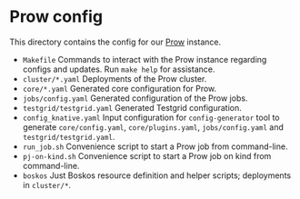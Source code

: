 # Prow config

This directory contains the config for our
[Prow](https://github.com/kubernetes/test-infra/tree/master/prow) instance.

- `Makefile` Commands to interact with the Prow instance regarding configs and
  updates. Run `make help` for assistance.
- `cluster/*.yaml` Deployments of the Prow cluster.
- `core/*.yaml` Generated core configuration for Prow.
- `jobs/config.yaml` Generated configuration of the Prow jobs.
- `testgrid/testgrid.yaml` Generated Testgrid configuration.
- `config_knative.yaml` Input configuration for `config-generator` tool to
  generate `core/config.yaml`, `core/plugins.yaml`, `jobs/config.yaml` and
  `testgrid/testgrid.yaml`.
- `run_job.sh` Convenience script to start a Prow job from command-line.
- `pj-on-kind.sh` Convenience script to start a Prow job on kind from
  command-line.
- `boskos` Just Boskos resource definition and helper scripts; deployments in `cluster/*`.
